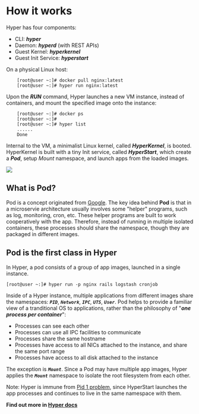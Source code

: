 # How it works

Hyper has four components:

  - CLI: ***hyper***
  - Daemon: ***hyperd*** (with REST APIs)
  - Guest Kernel: ***hyperkernel***
  - Guest Init Service: ***hyperstart***
 
On a physical Linux host:
  
        [root@user ~:]# docker pull nginx:latest
        [root@user ~:]# hyper run nginx:latest

Upon the ***RUN*** command, Hyper launches a new VM instance, instead of containers, and mount the specified image onto the instance:

        [root@user ~:]# docker ps
        [root@user ~:]#
        [root@user ~:]# hyper list
        ......
        Done

Internal to the VM, a minimalist Linux kernel, called ***HyperKernel***, is booted. HyperKernel is built with a tiny Init service, called ***HyperStart***, which create a ***Pod***, setup *Mount* namespace, and launch apps from the loaded images.

![](https://trello-attachments.s3.amazonaws.com/554c998a4c9dacc5c143ec99/1083x635/c6cb963194f1756031c6cc359a35cec7/hyper_arch.png)

## What is Pod?

Pod is a concept originated from [Google](https://github.com/GoogleCloudPlatform/kubernetes/blob/master/docs/pods.md). The key idea behind **Pod** is that in a microservie architecture usually involves some "helper" programs, such as log, monitoring, cron, etc. These helper programs are built to work cooperatively with the app. Therefore, instead of running in multiple isolated containers, these processes should share the namespace, though they are packaged in different images.

## Pod is the first class in Hyper

In Hyper, a pod consists of a group of app images, launched in a single instance.

	[root@user ~:]# hyper run -p nginx rails logstash cronjob

Inside of a Hyper instance, multiple applications from different images share the namespaces: ***`PID`***, ***`Network`***, ***`IPC`***, ***`UTS`***, ***`User`***. Pod helps to provide a familiar view of a tranditional OS to applications, rather than the philosophy of "***one process per container***":

- Processes can see each other
- Processes can use all IPC facilities to communicate
- Processes share the same hostname
- Processes have access to all NICs attached to the instance, and share the same port range
- Processes have access to all disk  attached to the instance

The exception is ***`Mount`***. Since a Pod may have multiple app images, Hyper applies the ***`Mount`*** namespace to isolate the root filesystem from each other.

Note: Hyper is immune from [Pid  1 problem](https://blog.phusion.nl/2015/01/20/docker-and-the-pid-1-zombie-reaping-problem/), since HyperStart  launches the app processes and continues to live in the same namespace with them.

**Find out more in [Hyper docs](https://docs.hyper.sh)**

